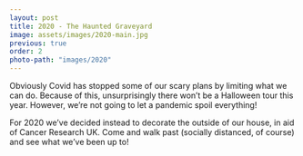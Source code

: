 ```yaml
---
layout: post
title: 2020 - The Haunted Graveyard
image: assets/images/2020-main.jpg
previous: true
order: 2
photo-path: "images/2020"
---
```


Obviously Covid has stopped some of our scary plans by limiting what we can do. Because of this, unsurprisingly there won’t be a Halloween tour this year. However, we’re not going to let a pandemic spoil everything!

For 2020 we’ve decided instead to decorate the outside of our house, in aid of Cancer Research UK. Come and walk past (socially distanced, of course) and see what we’ve been up to!